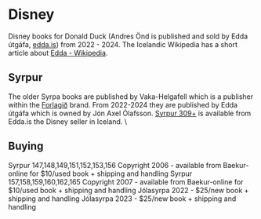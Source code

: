 # Disney
Disney books for Donald Duck (Andres Önd is published and sold by Edda útgáfa, [edda.is](https://edda.is)) from 2022 - 2024. The Icelandic Wikipedia has a short article about [Edda - Wikipedia](https://is.wikipedia.org/wiki/Edda_%C3%BAtg%C3%A1fa).

## Syrpur
The older Syrpa books are published by Vaka-Helgafell which is a publisher within the [Forlagið](forlagid.is) brand. From 2022-2024 they are published by Edda útgáfa which is owned by Jón Axel Ólafsson.
[Syrpur 309+](https://www.edda.is/Voruflokkur/?categoryid=a60ec41d-3589-42bc-9430-9c6406e2a789) is available from Edda.is the Disney seller in Iceland. \

## Buying
Syrpur 147,148,149,151,152,153,156 Copyright 2006 - available from Baekur-online for $10/used book + shipping and handling
Syrpur 157,158,159,160,162,165 Copyright 2007 - available from Baekur-online for $10/used book + shipping and handling
Jólasyrpa 2022 - $25/new book + shipping and handling
Jólasyrpa 2023 - $25/new book + shipping and handling
